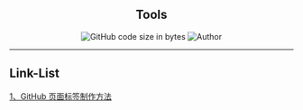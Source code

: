 ## <center>  Tools </center>

<center>
<img alt="GitHub code size in bytes" src="https://img.shields.io/github/languages/code-size/nets-seven-eleven/tools">
<img src="https://img.shields.io/badge/Author-xx-orange"  alt="Author" />
</center>

---


## Link-List

[1、GitHub 页面标签制作方法](https://shields.io/)